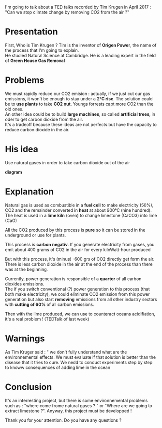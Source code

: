 I'm going to talk about a TED talks recorded by Tim Krugen in April 2017 : "Can we stop climate change by removing  CO2 from the air ?"  

# Presentation  

First, Who is Tim Krugen ? Tim is the inventor of **Origen Power**, the name of the process that I'm going to explain.  
He studied Natural Science at Cambridge. He is a leading expert in the field of **Green House Gas Removal**   

# Problems 

We must rapidly reduce our CO2 emision : actually, if we just cut our gas emissions, it won't be enough to stay under a **2°C rise**. The solution could be to **use plants** to take **CO2 out**. Youngs forrests capt more CO2 than the old ones.  
An other idea could be to build **large machines**, so called **artificial trees**, in oder to get carbon dioxide from the air.  
It's a tradeoff because these ideas are not perfects but have the capacity to reduce carbon dioxide in the air.  

# His idea 

Use natural gases in order to take carbon dioxide out of the air  

**diagram**

# Explanation  

Natural gas is used as combustible in a **fuel cell** to make electricity (50%), CO2 and the remainder converted in **heat** at about 900°C (nine hundred).  
The heat is used in a **lime kiln** (oven) to change limestone (CaCO3) into lime (CaO)  

All the CO2 produced by this process is **pure** so it can be stored in the underground or use for plants.  

This process is **carbon negativ**. If you generate electricity from gases, you emit about 400 grams of CO2 in the air for every kiloWatt-hour produced  

But with this process, it's (minus) -600 grs of CO2 directly get form the air. There is less carbon dioxide in the air at the end of the process than there was at the beginning.  

Currently, power generation is responsible of a **quarter** of all carbon dioxides emissions.  
The if you switch conventional (?) power generation to this process (that both make electricity), we could eliminate CO2 emission from this power generation but also start **removing** emissions from all other industry sectors with **cutting of 60%** of all carbon emissions.  

Then with the lime produced, we can use to counteract oceans acidifiation, it's a real problem ! (TEDTalk of last week)  

# Warnings 

As Tim Kruger said : " we don't fully understand what are the environnemental effects. We must evaluate if that solution is better than the disease that it tries to cure. We nedd to conduct experiments step by step to knoww consequences of adding lime in the ocean  

# Conclusion  

It's an interresting project, but there is some environnemental problems such as : "where come frome natural gases ? " or "Where are we going to extract limestone ?". Anyway, this project must be developped !  

Thank you for your attention. Do you have any questions ?
